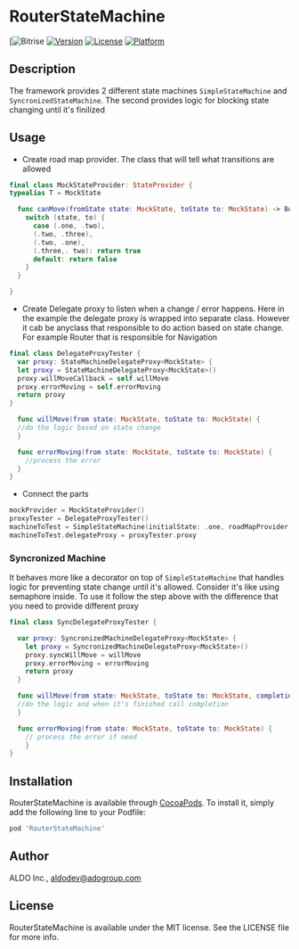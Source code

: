 # RouterStateMachine

[![Bitrise](https://app.bitrise.io/app/f390d0ad9d2d05dc/status.svg?token=vs0J1Qi3GkPwmCC1KfaADg&branch=master)
[![Version](https://img.shields.io/cocoapods/v/EZSource.svg?style=flat)](https://cocoapods.org/pods/RouterStateMachine)
[![License](https://img.shields.io/cocoapods/l/EZSource.svg?style=flat)](https://cocoapods.org/pods/RouterStateMachine)
[![Platform](https://img.shields.io/cocoapods/p/EZSource.svg?style=flat)](https://cocoapods.org/pods/RouterStateMachine)

## Description
The framework provides 2 different state machines `SimpleStateMachine` and `SyncronizedStateMachine`. The second provides logic for blocking state changing until it's finilized

## Usage
- Create road map provider. The class that will tell what transitions are allowed
``` swift 
final class MockStateProvider: StateProvider {
typealias T = MockState

  func canMove(fromState state: MockState, toState to: MockState) -> Bool {
    switch (state, to) {
      case (.one, .two),
      (.two, .three),
      (.two, .one),
      (.three,. two): return true
      default: return false
    }
  }

}
```

- Create Delegate proxy to listen when a change / error happens. Here in the example the delegate proxy is wrapped into separate class. However it cab be anyclass that responsible to do action based on state change. For example Router that is responsible for Navigation
```swift
final class DelegateProxyTester {
  var proxy: StateMachineDelegateProxy<MockState> {
  let proxy = StateMachineDelegateProxy<MockState>()
  proxy.willMoveCallback = self.willMove
  proxy.errorMoving = self.errorMoving
  return proxy
}

  func willMove(from state: MockState, toState to: MockState) {
  //do the logic based on state change
  }

  func errorMoving(from state: MockState, toState to: MockState) {
    //process the error
  }
}
```

- Connect the parts 
```swift
mockProvider = MockStateProvider()
proxyTester = DelegateProxyTester()
machineToTest = SimpleStateMachine(initialState: .one, roadMapProvider: mockProvider)
machineToTest.delegateProxy = proxyTester.proxy
```

### Syncronized Machine 
It behaves more like a decorator on top of `SimpleStateMachine` that handles logic for preventing state change until it's allowed. Consider it's like using semaphore inside.
To use it follow the step above with the difference that you need to provide different proxy

```swift
final class SyncDelegateProxyTester {

  var proxy: SyncronizedMachineDelegateProxy<MockState> {
    let proxy = SyncronizedMachineDelegateProxy<MockState>()
    proxy.syncWillMove = willMove
    proxy.errorMoving = errorMoving
    return proxy
  }

  func willMove(from state: MockState, toState to: MockState, completion: @escaping () -> Void) {
  //do the logic and when it's finished call completion
  }

  func errorMoving(from state: MockState, toState to: MockState) {
    // process the error if need
    }
}
```

## Installation

RouterStateMachine is available through [CocoaPods](https://cocoapods.org). To install
it, simply add the following line to your Podfile:

```ruby
pod 'RouterStateMachine'
```

## Author

ALDO Inc., aldodev@adogroup.com

## License

RouterStateMachine is available under the MIT license. See the LICENSE file for more info.
